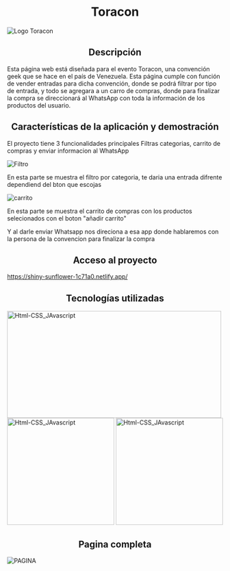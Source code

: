 
<h1 align="center"> Toracon </h1>


![Logo Toracon](https://user-images.githubusercontent.com/104181677/214110226-cb904f0e-e44b-495b-b5bb-4c03e3647855.jpg)


<h2 align="center"> Descripción </h2>

<p> Esta página web está diseñada para el evento Toracon, una convención geek que se hace en el país de Venezuela. Esta página cumple con función de vender entradas para dicha convención, donde se podrá filtrar por tipo de entrada, y todo se agregara a un carro de compras, donde para finalizar la compra se direccionará al WhatsApp con toda la información de los productos del usuario. </p>

<h2 align="center">Características de la aplicación y demostración</h2>

<p> El proyecto tiene 3 funcionalidades principales Filtras categorias, carrito de compras y enviar informacion al WhatsApp </p>


![Filtro](https://user-images.githubusercontent.com/104181677/214186843-7f82fb79-56a8-4b3b-98ca-d069afb7b778.png)

<p> En esta parte se muestra el filtro por categoria, te daria una entrada difrente dependiend del bton que escojas </p>

![carrito](https://user-images.githubusercontent.com/104181677/214187544-31a31ce6-db2c-422e-8e11-563ce567ba2d.png)

<p> En esta parte se muestra el carrito de compras con los productos selecionados con el boton "añadir carrito" </p>
<p> Y al darle enviar Whatsapp nos direciona a esa app donde hablaremos con la persona de la convencion para finalizar la compra </p>

<h2 align="center">Acceso al proyecto</h2>

https://shiny-sunflower-1c71a0.netlify.app/

<h2 align="center">Tecnologías utilizadas</h2>
<img src="https://user-images.githubusercontent.com/104181677/214190069-4270ea5b-f28f-4add-8d8e-73566675e9a4.png" alt="Html-CSS_JAvascript" width="500" height="250"/>
<img src="https://user-images.githubusercontent.com/104181677/214190688-70bf71eb-8a0f-486a-b61c-d2b63c334fc5.png" alt="Html-CSS_JAvascript" width="250" height="250"/>
<img src="https://user-images.githubusercontent.com/104181677/214190671-56b90de6-9bbc-49e8-bbf3-f962c2d9c3ce.png" alt="Html-CSS_JAvascript" width="250" height="250"/>
<h2 align="center">Pagina completa</h2>
 
![PAGINA](https://user-images.githubusercontent.com/104181677/214191530-2d1834b8-c290-42c6-8aff-2ed18c59f781.png)




